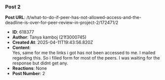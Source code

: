 ### Post 2
**Post URL**: /t/what-to-do-if-peer-has-not-allowed-access-and-the-deadline-is-over-for-peer-review-in-project-2/172471/2
- **ID**: 618377
- **Author**: Tanya kamboj (21f3000745)
- **Created At**: 2025-04-11T19:43:56.820Z
- **Content**:  
  Yes, same for me the links i got has not been accessed to me. I mailed regarding this. So i filled form for most of the peers. I was waiting for the response but didnt get any.
- **Reactions**: None
- **Post Number**: 2

